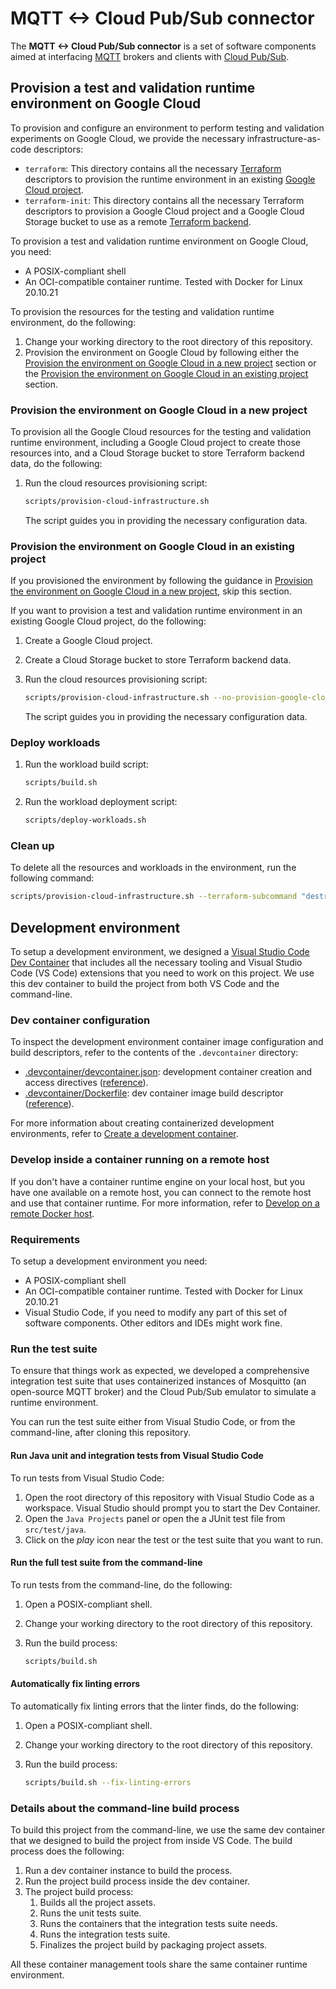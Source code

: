 # MQTT <-> Cloud Pub/Sub connector

The **MQTT <-> Cloud Pub/Sub connector** is a set of software components aimed
at interfacing [MQTT](https://mqtt.org/) brokers and clients with
[Cloud Pub/Sub](https://cloud.google.com/pubsub).

## Provision a test and validation runtime environment on Google Cloud

To provision and configure an environment to perform testing and validation experiments
on Google Cloud, we provide the necessary infrastructure-as-code descriptors:

- `terraform`: This directory contains all the necessary [Terraform](https://www.terraform.io/)
    descriptors to provision the runtime environment in an existing
    [Google Cloud project](https://cloud.google.com/resource-manager/docs/cloud-platform-resource-hierarchy#projects).
- `terraform-init`: This directory contains all the necessary Terraform descriptors
    to provision a Google Cloud project and a Google Cloud Storage bucket to use as a
    remote [Terraform backend](https://developer.hashicorp.com/terraform/language/settings/backends/configuration).

To provision a test and validation runtime environment on Google Cloud, you need:

- A POSIX-compliant shell
- An OCI-compatible container runtime. Tested with Docker for Linux 20.10.21

To provision the resources for the testing and validation runtime environment, do the following:

1. Change your working directory to the root directory of this repository.
1. Provision the environment on Google Cloud by following either the [Provision the environment on Google Cloud in a new project](#provision-the-environment-on-google-cloud-in-a-new-project)
    section or the [Provision the environment on Google Cloud in an existing project](#provision-the-environment-on-google-cloud-in-an-existing-project) section.

### Provision the environment on Google Cloud in a new project

To provision all the Google Cloud resources for the testing and validation runtime environment, including a Google Cloud
project to create those resources into, and a Cloud Storage bucket to store Terraform backend data, do the following:

1. Run the cloud resources provisioning script:

    ```sh
    scripts/provision-cloud-infrastructure.sh
    ```

    The script guides you in providing the necessary configuration data.

### Provision the environment on Google Cloud in an existing project

If you provisioned the environment by following the guidance in [Provision the environment on Google Cloud in a new project](#provision-the-environment-on-google-cloud-in-a-new-project),
skip this section.

If you want to provision a test and validation runtime environment in an existing Google Cloud project, do the following:

1. Create a Google Cloud project.
1. Create a Cloud Storage bucket to store Terraform backend data.
1. Run the cloud resources provisioning script:

    ```sh
    scripts/provision-cloud-infrastructure.sh --no-provision-google-cloud-project
    ```

    The script guides you in providing the necessary configuration data.

### Deploy workloads

1. Run the workload build script:

    ```sh
    scripts/build.sh
    ```

1. Run the workload deployment script:

    ```sh
    scripts/deploy-workloads.sh
    ```

### Clean up

To delete all the resources and workloads in the environment, run the following command:

```sh
scripts/provision-cloud-infrastructure.sh --terraform-subcommand "destroy"
```

## Development environment

To setup a development environment, we designed a [Visual Studio Code Dev Container](https://code.visualstudio.com/docs/devcontainers/containers)
that includes all the necessary tooling and Visual Studio Code (VS Code) extensions that you
need to work on this project. We use this dev container to build the project from
both VS Code and the command-line.

### Dev container configuration

To inspect the development environment container image configuration and build descriptors,
refer to the contents of the `.devcontainer` directory:

- [.devcontainer/devcontainer.json](.devcontainer/devcontainer.json): development container creation and access directives ([reference](https://code.visualstudio.com/docs/remote/devcontainerjson-reference)).
- [.devcontainer/Dockerfile](.devcontainer/Dockerfile): dev container image build descriptor ([reference](https://docs.docker.com/engine/reference/builder/)).

For more information about creating containerized development environments,
refer to [Create a development container](https://code.visualstudio.com/docs/remote/create-dev-container).

### Develop inside a container running on a remote host

If you don't have a container runtime engine on your local host, but you have one available on
a remote host, you can connect to the remote host and use that container runtime.
For more information, refer to
[Develop on a remote Docker host](https://code.visualstudio.com/remote/advancedcontainers/develop-remote-host).

### Requirements

To setup a development environment you need:

- A POSIX-compliant shell
- An OCI-compatible container runtime. Tested with Docker for Linux 20.10.21
- Visual Studio Code, if you need to modify any part of this set of software components. Other editors and IDEs might work fine.

### Run the test suite

To ensure that things work as expected, we developed a comprehensive integration test suite that uses
containerized instances of Mosquitto (an open-source MQTT broker) and the Cloud Pub/Sub emulator to
simulate a runtime environment.

You can run the test suite either from Visual Studio Code, or from the command-line, after cloning this
repository.

#### Run Java unit and integration tests from Visual Studio Code

To run tests from Visual Studio Code:

1. Open the root directory of this repository with Visual Studio Code as a workspace.
    Visual Studio should prompt you to start the Dev Container.
2. Open the `Java Projects` panel or open the a JUnit test file from `src/test/java`.
3. Click on the _play_ icon near the test or the test suite that you want to run.

#### Run the full test suite from the command-line

To run tests from the command-line, do the following:

1. Open a POSIX-compliant shell.
2. Change your working directory to the root directory of this repository.
3. Run the build process:

    ```sh
    scripts/build.sh
    ```

#### Automatically fix linting errors

To automatically fix linting errors that the linter finds, do the following:

1. Open a POSIX-compliant shell.
2. Change your working directory to the root directory of this repository.
3. Run the build process:

    ```sh
    scripts/build.sh --fix-linting-errors
    ```

### Details about the command-line build process

To build this project from the command-line, we use the same dev container that
we designed to build the project from inside VS Code. The build process does the
following:

1. Run a dev container instance to build the process.
2. Run the project build process inside the dev container.
3. The project build process:
    1. Builds all the project assets.
    2. Runs the unit tests suite.
    3. Runs the containers that the integration tests suite needs.
    4. Runs the integration tests suite.
    5. Finalizes the project build by packaging project assets.

All these container management tools share the same container runtime environment.

